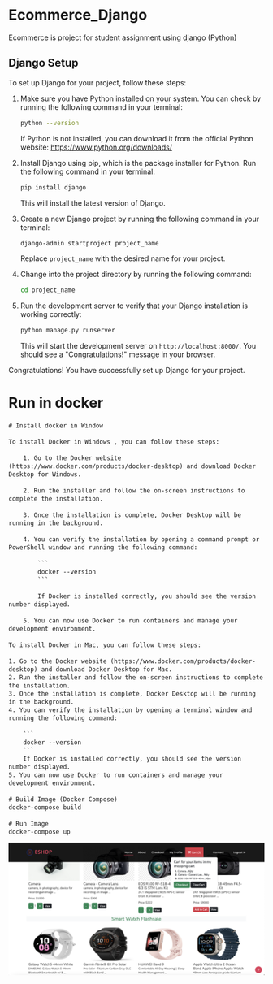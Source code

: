 # Ecommerce_Django
Ecommerce is project for student assignment using django (Python)

## Django Setup
To set up Django for your project, follow these steps:

1. Make sure you have Python installed on your system. You can check by running the following command in your terminal:

    ```bash
    python --version
    ```

    If Python is not installed, you can download it from the official Python website: https://www.python.org/downloads/

2. Install Django using pip, which is the package installer for Python. Run the following command in your terminal:

    ```bash
    pip install django
    ```

    This will install the latest version of Django.

3. Create a new Django project by running the following command in your terminal:

    ```bash
    django-admin startproject project_name
    ```

    Replace `project_name` with the desired name for your project.

4. Change into the project directory by running the following command:

    ```bash
    cd project_name
    ```

5. Run the development server to verify that your Django installation is working correctly:

    ```bash
    python manage.py runserver
    ```

    This will start the development server on `http://localhost:8000/`. You should see a "Congratulations!" message in your browser.

Congratulations! You have successfully set up Django for your project.

# Run in docker

    # Install docker in Window

    To install Docker in Windows , you can follow these steps:

        1. Go to the Docker website (https://www.docker.com/products/docker-desktop) and download Docker Desktop for Windows.

        2. Run the installer and follow the on-screen instructions to complete the installation.

        3. Once the installation is complete, Docker Desktop will be running in the background.

        4. You can verify the installation by opening a command prompt or PowerShell window and running the following command:

            ```
            docker --version
            ```

            If Docker is installed correctly, you should see the version number displayed.

        5. You can now use Docker to run containers and manage your development environment.

    To install Docker in Mac, you can follow these steps:

    1. Go to the Docker website (https://www.docker.com/products/docker-desktop) and download Docker Desktop for Mac.
    2. Run the installer and follow the on-screen instructions to complete the installation.
    3. Once the installation is complete, Docker Desktop will be running in the background.
    4. You can verify the installation by opening a terminal window and running the following command:

        ```
        docker --version
        ```
        If Docker is installed correctly, you should see the version number displayed.
    5. You can now use Docker to run containers and manage your development environment.

    # Build Image (Docker Compose)
    docker-compose build

    # Run Image
    docker-compose up


![alt text](static/images/list_product_screen.png)